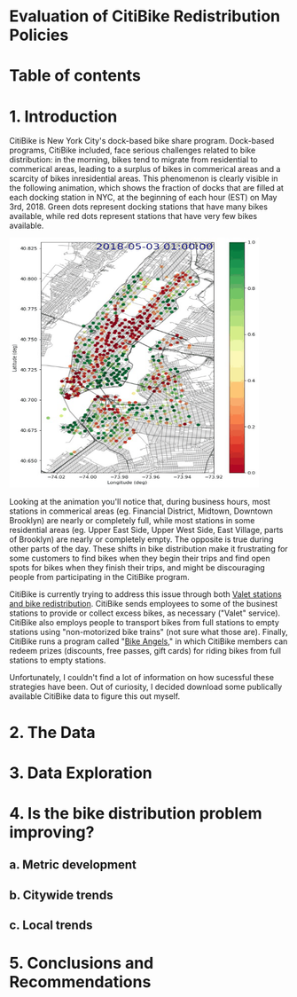 # Evaluation of CitiBike Redistribution Policies

# Table of contents

# 1. Introduction

CitiBike is New York City's dock-based bike share program. Dock-based programs, CitiBike included, face serious challenges related to bike distribution: in the morning, bikes tend to migrate from residential to commerical areas, leading to a surplus of bikes in commerical areas and a scarcity of bikes inresidential areas. This phenomenon is clearly visible in the following animation, which shows the fraction of docks that are filled at each docking station in NYC, at the beginning of each hour (EST) on May 3rd, 2018. Green dots represent docking stations that have many bikes available, while red dots represent stations that have very few bikes available. 

<img src=./figs/frac_full.gif width="450" height="450" />
<!-- <img src=./figs/full_empty.gif width="600" height="700" /> -->

Looking at the animation you'll notice that, during business hours, most stations in commerical areas (eg. Financial District, Midtown, Downtown Brooklyn) are nearly or completely full, while most stations in some residential areas (eg. Upper East Side, Upper West Side, East Village, parts of Brooklyn) are nearly or completely empty. The opposite is true during other parts of the day. These shifts in bike distribution make it frustrating for some customers to find bikes when they begin their trips and find open spots for bikes when they finish their trips, and might be discouraging people from participating in the CitiBike program. 

CitiBike is currently trying to address this issue through both [Valet stations and bike redistribution](https://help.citibikenyc.com/hc/en-us/articles/115007197887-Redistribution). CitiBike sends employees to some of the businest stations to provide or collect excess bikes, as necessary ("Valet" service). CitiBike also employs people to transport bikes from full stations to empty stations using "non-motorized bike trains" (not sure what those are). Finally, CitiBike runs a program called "[Bike Angels](https://www.npr.org/sections/money/2018/12/11/675828915/citi-bike-s-better-angels)," in which CitiBike members can redeem prizes (discounts, free passes, gift cards) for riding bikes from full stations to empty stations. 

Unfortunately, I couldn't find a lot of information on how sucessful these strategies have been. Out of curiosity, I decided download some publically available CitiBike data to figure this out myself. 

# 2. The Data 

# 3. Data Exploration

# 4. Is the bike distribution problem improving? 

## a. Metric development

## b. Citywide trends

## c. Local trends

# 5. Conclusions and Recommendations

